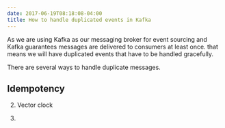 ```yaml
---
date: 2017-06-19T08:18:08-04:00
title: How to handle duplicated events in Kafka
---
```


As we are using Kafka as our messaging broker for event sourcing and Kafka
guarantees messages are delivered to consumers at least once. that means we
will have duplicated events that have to be handled gracefully. 

There are several ways to handle duplicate messages. 


## Idempotency

2. Vector clock

3. 